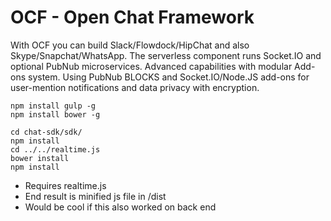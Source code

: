 # OCF - Open Chat Framework

With OCF you can build Slack/Flowdock/HipChat and also Skype/Snapchat/WhatsApp. The serverless component runs Socket.IO and optional PubNub microservices. Advanced capabilities with modular Add-ons system. Using PubNub BLOCKS and Socket.IO/Node.JS add-ons for user-mention notifications and data privacy with encryption.


```
npm install gulp -g
npm install bower -g
```

```
cd chat-sdk/sdk/
npm install
cd ../../realtime.js
bower install
npm install
```


* Requires realtime.js
* End result is minified js file in /dist
* Would be cool if this also worked on back end
